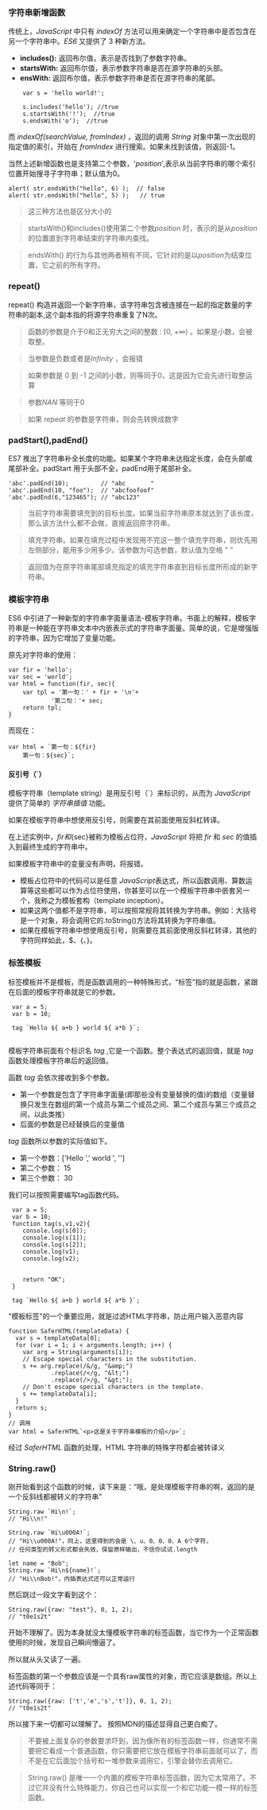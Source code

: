 ### 字符串新增函数
传统上，*JavaScript* 中只有 *indexOf* 方法可以用来确定一个字符串中是否包含在另一个字符串中。*ES6* 又提供了 3 种新方法。
* **includes():**  返回布尔值，表示是否找到了参数字符串。
* **startsWith:** 返回布尔值，表示参数字符串是否在源字符串的头部。
* **ensWith:** 返回布尔值，表示参数字符串是否在源字符串的尾部。

```
    var s = 'hello world!';
    
    s.includes('hello'); //true
    s.startsWith('!');  //true
    s.endsWith('o');  //true
```
而 *indexOf(searchValue, fromIndex)* ，返回的调用 *String* 对象中第一次出现的指定值的索引，开始在 *fromIndex* 进行搜索。如果未找到该值，则返回-1。

当然上述新增函数也是支持第二个参数，'*position*',表示从当前字符串的哪个索引位置开始搜寻子字符串；默认值为0。
```
alert( str.endsWith("hello", 6) );  // false
alert( str.endsWith("hello", 5) );   // true
```

> 这三种方法也是区分大小的

> startsWith()和includes()使用第二个参数*position* 时，表示的是从*position*的位置直到字符串结束的字符串内查找。

> endsWith() 的行为与其他两者稍有不同，它针对的是以*position*为结束位置，它之前的所有字符。

### repeat()
repeat() 构造并返回一个新字符串，该字符串包含被连接在一起的指定数量的字符串的副本,这个副本指的将源字符串重复了N次。
> 函数的参数是介于0和正无穷大之间的整数 : [0, +∞) 。如果是小数，会被取整。

> 当参数是负数或者是*Infinity* ，会报错

> 如果参数是 0 到 -1 之间的小数，则等同于0，这是因为它会先进行取整运
算

> 参数*NAN* 等同于0

> 如果 *repeat* 的参数是字符串，则会先转换成数字

### padStart(),padEnd()

ES7 推出了字符串补全长度的功能。如果某个字符串未达指定长度，会在头部或尾部补全。padStart 用于头部不全，padEnd用于尾部补全。
```
'abc'.padEnd(10);         // "abc       "
'abc'.padEnd(10, "foo");  // "abcfoofoof"
'abc'.padEnd(6,"123465"); // "abc123"
```
> 当前字符串需要填充到的目标长度。如果当前字符串原本就达到了该长度，那么该方法什么都不会做，直接返回原字符串。

> 填充字符串。如果在填充过程中发现用不完这一整个填充字符串，则优先用左侧部分，能用多少用多少。该参数为可选参数，默认值为空格 " " 

> 返回值为在原字符串尾部填充指定的填充字符串直到目标长度所形成的新字符串。

### 模板字符串

ES6 中引进了一种新型的字符串字面量语法-模板字符串。书面上的解释，模板字符串是一种能在字符串文本中内嵌表示式的字符串字面量。简单的说，它是增强版的字符串，因为它增加了变量功能。

原先对字符串的使用：
```
var fir = 'hello';
var sec = 'world';
var html = function(fir, sec){
    var tpl = '第一句：' + fir + '\n'+
            '第二句：'+ sec;
    return tpl;
}
```
而现在：
```
var html = `第一句：${fir}
    第一句：${sec}`;
```
#### 反引号（`）

模板字符串（template string）是用反引号（`）来标识的，从而为 *JavaScript* 提供了简单的 *字符串插值* 功能。

如果在模板字符串中想使用反引号，则需要在其前面使用反斜杠转译。

在上述实例中，${fir}和${sec}被称为模板占位符，*JavaScript* 将把 *fir* 和 *sec* 的值插入到最终生成的字符串中。

如果模板字符串中的变量没有声明，将报错。

* 模板占位符中的代码可以是任意 *JavaScript*表达式，所以函数调用、算数运算等这些都可以作为占位符使用，你甚至可以在一个模板字符串中嵌套另一个，我称之为模板套构（template inception）。
* 如果这两个值都不是字符串，可以按照常规将其转换为字符串。例如：大括号是一个对象，将会调用它的.toString()方法将其转换为字符串值。
* 如果在模板字符串中想使用反引号，则需要在其前面使用反斜杠转译，其他的字符同样如此，$、{、}。
 
### 标签模板

标签模板并不是模板，而是函数调用的一种特殊形式，“标签”指的就是函数，紧跟在后面的模板字符串就是它的参数。

```
 var a = 5;
 var b = 10;
 
 tag `Hello ${ a+b } world ${ a*b }`;
 
```
模板字符串前面有个标识名 *tag* ,它是一个函数。整个表达式的返回值，就是 *tag* 函数处理模板字符串后的返回值。

函数 *tag* 会依次接收到多个参数。

* 第一个参数是包含了字符串字面量(即那些没有变量替换的值)的数组（变量替换只发生在数组的第一个成员与第二个成员之间、第二个成员与第三个成员之间，以此类推）
* 后面的参数是已经替换后的变量值
 
*tag* 函数所以参数的实际值如下。
* 第一个参数：['Hello ',' world ', '']
* 第二个参数： 15
* 第三个参数： 30
 
我们可以按照需要编写tag函数代码。
```
 var a = 5;
 var b = 10;
 function tag(s,v1,v2){
    console.log(s[0]);
    console.log(s[1]);
    console.log(s[2]);
    console.log(v1);
    console.log(v2);
    
    
    return "OK";
 }
 
 tag `Hello ${ a+b } world ${ a*b }`;
```
"模板标签"的一个重要应用，就是过滤HTML字符串，防止用户输入恶意内容
```
function SaferHTML(templateData) {
  var s = templateData[0];
  for (var i = 1; i < arguments.length; i++) {
    var arg = String(arguments[i]);
    // Escape special characters in the substitution.
    s += arg.replace(/&/g, "&amp;")
            .replace(/</g, "&lt;")
            .replace(/>/g, "&gt;");
    // Don't escape special characters in the template.
    s += templateData[i];
  }
  return s;
}
// 调用
var html = SaferHTML`<p>这是关于字符串模板的介绍</p>`;
```
经过 *SaferHTML* 函数的处理，HTML 字符串的特殊字符都会被转译义
### String.raw()

刚开始看到这个函数的时候，读下来是：“哦，是处理模板字符串的啊，返回的是一个反斜线都被转义的字符串”
```
String.raw `Hi\n!`;                 
// "Hi\\n!"

String.raw `Hi\u000A!`;             
// "Hi\\u000A!"，同上，这里得到的会是 \、u、0、0、0、A 6个字符，
// 任何类型的转义形式都会失效，保留原样输出，不信你试试.length

let name = "Bob";
String.raw `Hi\n${name}!`;             
// "Hi\\nBob!"，内插表达式还可以正常运行
```
然后跳过一段文字看到这个：
```
String.raw({raw: "test"}, 0, 1, 2); 
// "t0e1s2t"
```

开始不理解了。因为本身就没太懂模板字符串的标签函数，当它作为一个正常函数使用的时候，发现自己瞬间懵逼了。

所以就从头又读了一遍。

标签函数的第一个参数应该是一个具有raw属性的对象，而它应该是数组。所以上述代码等同于：

```
String.raw({raw: ['t','e','s','t']}, 0, 1, 2); 
// "t0e1s2t"
```
所以接下来一切都可以理解了。
按照MDN的描述显得自己更白痴了。
> 不要被上面复杂的参数要求吓到，因为像所有的标签函数一样，你通常不需要把它看成一个普通函数，你只需要把它放在模板字符串前面就可以了，而不是在它后面加个括号和一堆参数来调用它，引擎会替你去调用它。

> String.raw() 是唯一一个内置的模板字符串标签函数，因为它太常用了。不过它并没有什么特殊能力，你自己也可以实现一个和它功能一模一样的标签函数。
